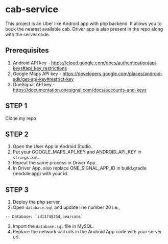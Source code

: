 # cab-service
This project is an Uber like Android app with php backend. It allows you to book the nearest available cab. Driver app is also present in the repo along with the server code.

## Prerequisites
1. Android API key - https://cloud.google.com/docs/authentication/api-keys#api_key_restrictions
2. Google Maps API key - https://developers.google.com/places/android-sdk/get-api-key#restrict-key
3. OneSignal API key - https://documentation.onesignal.com/docs/accounts-and-keys

## STEP 1
Clone my repo

## STEP 2
1. Open the User App in Android Studio.
2. Put your GOOGLE_MAPS_API_KEY and ANDROID_API_KEY in `strings.xml`.
3. Repeat the same process in Driver App.
4. In Driver App, also replace ONE_SIGNAL_APP_ID in build.gradle (module:app) with your id.

## STEP 3
1. Deploy the php server.
2. Open `database.sql` and update line number 20 i.e.,
```
-- Database: `id11748254_nearcabs`
```
3. Import the `database.sql` file in MySQL.
4. Replace the network call urls in the Android App code with your server url.
